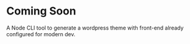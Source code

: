 # Coming Soon

A Node CLI tool to generate a wordpress theme with front-end already configured for modern dev.
